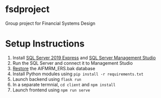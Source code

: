 # fsdproject
Group project for Financial Systems Design

# Setup Instructions
1. Install [SQL Server 2019 Express](https://www.microsoft.com/en-gb/sql-server/sql-server-downloads) and [SQL Server Management Studio](https://docs.microsoft.com/en-us/sql/ssms/download-sql-server-management-studio-ssms)
2. Run the SQL Server and connect it to Management Studio
3. [Restore](https://docs.microsoft.com/en-us/sql/relational-databases/backup-restore/restore-a-database-backup-using-ssms) the AIFMRM_ERS.bak database
4. Install Python modules using `pip install -r requirements.txt`
5. Launch backend using `flask run`
6. In a separate termnial, `cd client` and `npm install`
7. Launch frontend using `npm run serve`
